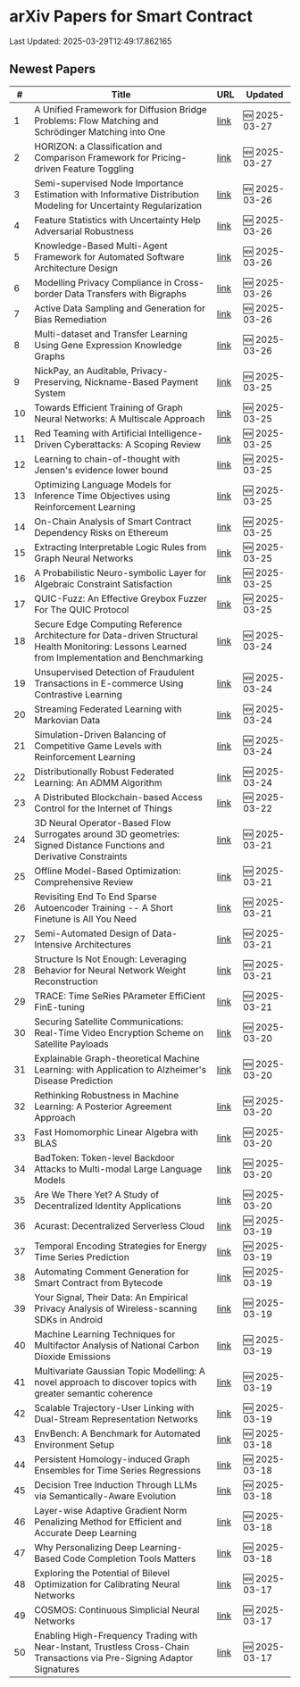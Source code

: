 # arXiv Papers for Smart Contract

Last Updated: 2025-03-29T12:49:17.862165

## Newest Papers

|\#|Title|URL|Updated|
|---|---|---|---|
|1|A Unified Framework for Diffusion Bridge Problems: Flow Matching and Schrödinger Matching into One|[link](http://arxiv.org/abs/2503.21756v1)|🆕 2025-03-27|
|2|HORIZON: a Classification and Comparison Framework for Pricing-driven Feature Toggling|[link](http://arxiv.org/abs/2503.21448v1)|🆕 2025-03-27|
|3|Semi-supervised Node Importance Estimation with Informative Distribution Modeling for Uncertainty Regularization|[link](http://arxiv.org/abs/2503.20697v1)|🆕 2025-03-26|
|4|Feature Statistics with Uncertainty Help Adversarial Robustness|[link](http://arxiv.org/abs/2503.20583v1)|🆕 2025-03-26|
|5|Knowledge-Based Multi-Agent Framework for Automated Software Architecture Design|[link](http://arxiv.org/abs/2503.20536v1)|🆕 2025-03-26|
|6|Modelling Privacy Compliance in Cross-border Data Transfers with Bigraphs|[link](http://arxiv.org/abs/2503.20464v1)|🆕 2025-03-26|
|7|Active Data Sampling and Generation for Bias Remediation|[link](http://arxiv.org/abs/2503.20414v1)|🆕 2025-03-26|
|8|Multi-dataset and Transfer Learning Using Gene Expression Knowledge Graphs|[link](http://arxiv.org/abs/2503.20400v1)|🆕 2025-03-26|
|9|NickPay, an Auditable, Privacy-Preserving, Nickname-Based Payment System|[link](http://arxiv.org/abs/2503.19872v1)|🆕 2025-03-25|
|10|Towards Efficient Training of Graph Neural Networks: A Multiscale Approach|[link](http://arxiv.org/abs/2503.19666v1)|🆕 2025-03-25|
|11|Red Teaming with Artificial Intelligence-Driven Cyberattacks: A Scoping Review|[link](http://arxiv.org/abs/2503.19626v1)|🆕 2025-03-25|
|12|Learning to chain-of-thought with Jensen's evidence lower bound|[link](http://arxiv.org/abs/2503.19618v1)|🆕 2025-03-25|
|13|Optimizing Language Models for Inference Time Objectives using Reinforcement Learning|[link](http://arxiv.org/abs/2503.19595v1)|🆕 2025-03-25|
|14|On-Chain Analysis of Smart Contract Dependency Risks on Ethereum|[link](http://arxiv.org/abs/2503.19548v1)|🆕 2025-03-25|
|15|Extracting Interpretable Logic Rules from Graph Neural Networks|[link](http://arxiv.org/abs/2503.19476v1)|🆕 2025-03-25|
|16|A Probabilistic Neuro-symbolic Layer for Algebraic Constraint Satisfaction|[link](http://arxiv.org/abs/2503.19466v1)|🆕 2025-03-25|
|17|QUIC-Fuzz: An Effective Greybox Fuzzer For The QUIC Protocol|[link](http://arxiv.org/abs/2503.19402v1)|🆕 2025-03-25|
|18|Secure Edge Computing Reference Architecture for Data-driven Structural Health Monitoring: Lessons Learned from Implementation and Benchmarking|[link](http://arxiv.org/abs/2503.18857v1)|🆕 2025-03-24|
|19|Unsupervised Detection of Fraudulent Transactions in E-commerce Using Contrastive Learning|[link](http://arxiv.org/abs/2503.18841v1)|🆕 2025-03-24|
|20|Streaming Federated Learning with Markovian Data|[link](http://arxiv.org/abs/2503.18807v1)|🆕 2025-03-24|
|21|Simulation-Driven Balancing of Competitive Game Levels with Reinforcement Learning|[link](http://arxiv.org/abs/2503.18748v1)|🆕 2025-03-24|
|22|Distributionally Robust Federated Learning: An ADMM Algorithm|[link](http://arxiv.org/abs/2503.18436v1)|🆕 2025-03-24|
|23|A Distributed Blockchain-based Access Control for the Internet of Things|[link](http://arxiv.org/abs/2503.17873v1)|🆕 2025-03-22|
|24|3D Neural Operator-Based Flow Surrogates around 3D geometries: Signed Distance Functions and Derivative Constraints|[link](http://arxiv.org/abs/2503.17289v1)|🆕 2025-03-21|
|25|Offline Model-Based Optimization: Comprehensive Review|[link](http://arxiv.org/abs/2503.17286v1)|🆕 2025-03-21|
|26|Revisiting End To End Sparse Autoencoder Training -- A Short Finetune is All You Need|[link](http://arxiv.org/abs/2503.17272v1)|🆕 2025-03-21|
|27|Semi-Automated Design of Data-Intensive Architectures|[link](http://arxiv.org/abs/2503.17259v1)|🆕 2025-03-21|
|28|Structure Is Not Enough: Leveraging Behavior for Neural Network Weight Reconstruction|[link](http://arxiv.org/abs/2503.17138v1)|🆕 2025-03-21|
|29|TRACE: Time SeRies PArameter EffiCient FinE-tuning|[link](http://arxiv.org/abs/2503.16991v1)|🆕 2025-03-21|
|30|Securing Satellite Communications: Real-Time Video Encryption Scheme on Satellite Payloads|[link](http://arxiv.org/abs/2503.16287v1)|🆕 2025-03-20|
|31|Explainable Graph-theoretical Machine Learning: with Application to Alzheimer's Disease Prediction|[link](http://arxiv.org/abs/2503.16286v1)|🆕 2025-03-20|
|32|Rethinking Robustness in Machine Learning: A Posterior Agreement Approach|[link](http://arxiv.org/abs/2503.16271v1)|🆕 2025-03-20|
|33|Fast Homomorphic Linear Algebra with BLAS|[link](http://arxiv.org/abs/2503.16080v1)|🆕 2025-03-20|
|34|BadToken: Token-level Backdoor Attacks to Multi-modal Large Language Models|[link](http://arxiv.org/abs/2503.16023v1)|🆕 2025-03-20|
|35|Are We There Yet? A Study of Decentralized Identity Applications|[link](http://arxiv.org/abs/2503.15964v1)|🆕 2025-03-20|
|36|Acurast: Decentralized Serverless Cloud|[link](http://arxiv.org/abs/2503.15654v1)|🆕 2025-03-19|
|37|Temporal Encoding Strategies for Energy Time Series Prediction|[link](http://arxiv.org/abs/2503.15456v1)|🆕 2025-03-19|
|38|Automating Comment Generation for Smart Contract from Bytecode|[link](http://arxiv.org/abs/2503.15270v1)|🆕 2025-03-19|
|39|Your Signal, Their Data: An Empirical Privacy Analysis of Wireless-scanning SDKs in Android|[link](http://arxiv.org/abs/2503.15238v1)|🆕 2025-03-19|
|40|Machine Learning Techniques for Multifactor Analysis of National Carbon Dioxide Emissions|[link](http://arxiv.org/abs/2503.15574v1)|🆕 2025-03-19|
|41|Multivariate Gaussian Topic Modelling: A novel approach to discover topics with greater semantic coherence|[link](http://arxiv.org/abs/2503.15036v1)|🆕 2025-03-19|
|42|Scalable Trajectory-User Linking with Dual-Stream Representation Networks|[link](http://arxiv.org/abs/2503.15002v1)|🆕 2025-03-19|
|43|EnvBench: A Benchmark for Automated Environment Setup|[link](http://arxiv.org/abs/2503.14443v1)|🆕 2025-03-18|
|44|Persistent Homology-induced Graph Ensembles for Time Series Regressions|[link](http://arxiv.org/abs/2503.14240v1)|🆕 2025-03-18|
|45|Decision Tree Induction Through LLMs via Semantically-Aware Evolution|[link](http://arxiv.org/abs/2503.14217v1)|🆕 2025-03-18|
|46|Layer-wise Adaptive Gradient Norm Penalizing Method for Efficient and Accurate Deep Learning|[link](http://arxiv.org/abs/2503.14205v1)|🆕 2025-03-18|
|47|Why Personalizing Deep Learning-Based Code Completion Tools Matters|[link](http://arxiv.org/abs/2503.14201v1)|🆕 2025-03-18|
|48|Exploring the Potential of Bilevel Optimization for Calibrating Neural Networks|[link](http://arxiv.org/abs/2503.13113v1)|🆕 2025-03-17|
|49|COSMOS: Continuous Simplicial Neural Networks|[link](http://arxiv.org/abs/2503.12919v1)|🆕 2025-03-17|
|50|Enabling High-Frequency Trading with Near-Instant, Trustless Cross-Chain Transactions via Pre-Signing Adaptor Signatures|[link](http://arxiv.org/abs/2503.12719v1)|🆕 2025-03-17|

